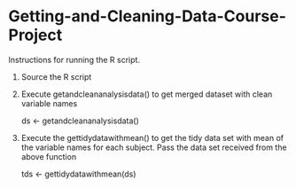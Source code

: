 # Getting-and-Cleaning-Data-Course-Project

Instructions for running the R script.

1) Source the R script
2) Execute getandcleananalysisdata() to get merged dataset with clean variable names

   ds <- getandcleananalysisdata()
   
3) Execute the gettidydatawithmean() to get the tidy data set with mean of the variable names for each subject. Pass the data set received from the above function

   tds <- gettidydatawithmean(ds)
